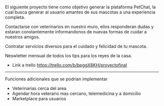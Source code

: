 El siguiente proyecto tiene como objetivo generar la plataforma PetChat, la cual busca generar al usuario amantes de sus mascotas a una experiencia completa.

Contactarse con veterinarios en nuestro muro, ellos responderan dudas y estaran constantemente informandonos de nuevas formas de cuidar a nuestros amigos.

Contratar servicios diversos para el cuidado y felicidad de tu mascota.

Neswletter mensual de todos los tips para los reyes de la casa.


* Link a trello https://trello.com/b/bpggX8KH/proyectofinal




----------------
Funciones adicionales que se podrian implementar

- Veterinarias cerca del area
- Agendar hora veterario mas cercano, telemedicina y a domicilio
- Marketplace para usuarios

